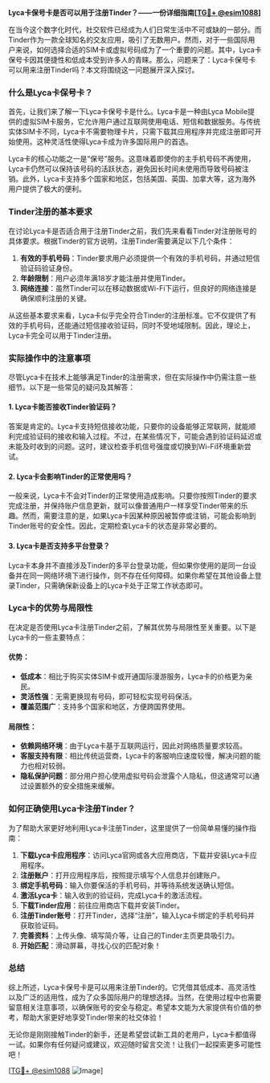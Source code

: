 **Lyca卡保号卡是否可以用于注册Tinder？——一份详细指南[[TG💪+ @esim1088](https://t.me/s/esim1088)]**

在当今这个数字化时代，社交软件已经成为人们日常生活中不可或缺的一部分。而Tinder作为一款全球知名的交友应用，吸引了无数用户。然而，对于一些国际用户来说，如何选择合适的SIM卡或虚拟号码成为了一个重要的问题。其中，Lyca卡保号卡因其便捷性和低成本受到许多人的青睐。那么，问题来了：Lyca卡保号卡可以用来注册Tinder吗？本文将围绕这一问题展开深入探讨。

### 什么是Lyca卡保号卡？

首先，让我们来了解一下Lyca卡保号卡是什么。Lyca卡是一种由Lyca Mobile提供的虚拟SIM卡服务，它允许用户通过互联网使用电话、短信和数据服务。与传统实体SIM卡不同，Lyca卡不需要物理卡片，只需下载其应用程序并完成注册即可开始使用。这种灵活性使得Lyca卡成为许多国际用户的首选。

Lyca卡的核心功能之一是“保号”服务。这意味着即使你的主手机号码不再使用，Lyca卡仍然可以保持该号码的活跃状态，避免因长时间未使用而导致号码被注销。此外，Lyca卡支持多个国家和地区，包括美国、英国、加拿大等，这为海外用户提供了极大的便利。

### Tinder注册的基本要求

在讨论Lyca卡是否适合用于注册Tinder之前，我们先来看看Tinder对注册账号的具体要求。根据Tinder的官方说明，注册Tinder需要满足以下几个条件：

1. **有效的手机号码**：Tinder要求用户必须提供一个有效的手机号码，并通过短信验证码验证身份。
2. **年龄限制**：用户必须年满18岁才能注册并使用Tinder。
3. **网络连接**：虽然Tinder可以在移动数据或Wi-Fi下运行，但良好的网络连接是确保顺利注册的关键。

从这些基本要求来看，Lyca卡似乎完全符合Tinder的注册标准。它不仅提供了有效的手机号码，还能通过短信接收验证码，同时不受地域限制。因此，理论上，Lyca卡完全可以用于Tinder注册。

### 实际操作中的注意事项

尽管Lyca卡在技术上能够满足Tinder的注册需求，但在实际操作中仍需注意一些细节。以下是一些常见的疑问及其解答：

#### 1. Lyca卡能否接收Tinder验证码？
答案是肯定的。Lyca卡支持短信接收功能，只要你的设备能够正常联网，就能顺利完成验证码的接收和输入过程。不过，在某些情况下，可能会遇到验证码延迟或未能及时收到的问题。这时，建议检查手机信号强度或切换到Wi-Fi环境重新尝试。

#### 2. Lyca卡会影响Tinder的正常使用吗？
一般来说，Lyca卡不会对Tinder的正常使用造成影响。只要你按照Tinder的要求完成注册，并保持账户信息更新，就可以像普通用户一样享受Tinder带来的乐趣。然而，需要注意的是，如果Lyca卡因某种原因被暂停或注销，可能会影响到Tinder账号的安全性。因此，定期检查Lyca卡的状态是非常必要的。

#### 3. Lyca卡是否支持多平台登录？
Lyca卡本身并不直接涉及Tinder的多平台登录功能，但如果你使用的是同一台设备并在同一网络环境下进行操作，则不存在任何障碍。如果你希望在其他设备上登录Tinder，只需确保新设备上的Lyca卡处于正常工作状态即可。

### Lyca卡的优势与局限性

在决定是否使用Lyca卡注册Tinder之前，了解其优势与局限性至关重要。以下是Lyca卡的一些主要特点：

#### 优势：
- **低成本**：相比于购买实体SIM卡或开通国际漫游服务，Lyca卡的价格更为亲民。
- **灵活性强**：无需更换现有号码，即可轻松实现号码保活。
- **覆盖范围广**：支持多个国家和地区，方便跨国界使用。

#### 局限性：
- **依赖网络环境**：由于Lyca卡基于互联网运行，因此对网络质量要求较高。
- **客服支持有限**：相比传统运营商，Lyca卡的客服响应速度较慢，解决问题的能力也相对较弱。
- **隐私保护问题**：部分用户担心使用虚拟号码会泄露个人隐私，但这通常可以通过设置额外的安全措施来缓解。

### 如何正确使用Lyca卡注册Tinder？

为了帮助大家更好地利用Lyca卡注册Tinder，这里提供了一份简单易懂的操作指南：

1. **下载Lyca卡应用程序**：访问Lyca官网或各大应用商店，下载并安装Lyca卡应用程序。
2. **注册账户**：打开应用程序后，按照提示填写个人信息并创建账户。
3. **绑定手机号码**：输入你要保活的手机号码，并等待系统发送确认短信。
4. **激活Lyca卡**：输入收到的验证码，完成Lyca卡的激活流程。
5. **下载Tinder应用**：前往应用商店下载并安装Tinder。
6. **注册Tinder账号**：打开Tinder，选择“注册”，输入Lyca卡绑定的手机号码并获取验证码。
7. **完善资料**：上传头像、填写简介等，让自己的Tinder主页更具吸引力。
8. **开始匹配**：滑动屏幕，寻找心仪的匹配对象！

### 总结

综上所述，Lyca卡保号卡是可以用来注册Tinder的。它凭借其低成本、高灵活性以及广泛的适用性，成为了众多国际用户的理想选择。当然，在使用过程中也需要留意相关注意事项，以确保账号的安全与稳定。希望本文能为大家提供有价值的参考，帮助大家更好地享受Tinder带来的社交体验！

无论你是刚刚接触Tinder的新手，还是希望尝试新工具的老用户，Lyca卡都值得一试。如果你有任何疑问或建议，欢迎随时留言交流！让我们一起探索更多可能性吧！

[[TG💪+ @esim1088](https://t.me/s/esim1088) ![Image](https://i.postimg.cc/4NQfJmqS/Snipaste-2025-05-13-00-14-12.png)]